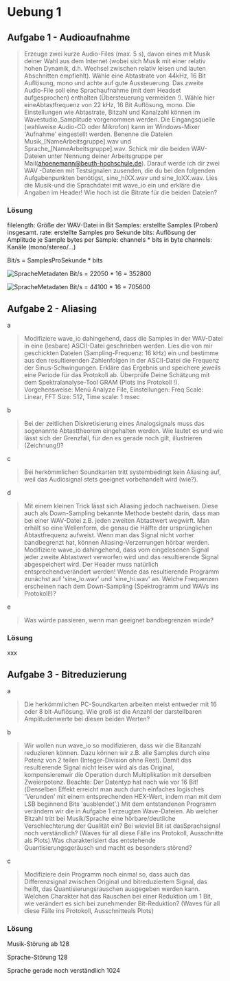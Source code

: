 # Uebung 1


## Aufgabe 1 - Audioaufnahme


> Erzeuge  zwei  kurze  Audio-Files  (max.  5  s),  davon  eines  mit  Musik  deiner  Wahl  aus  dem  Internet (wobei sich Musik mit einer relativ hohen Dynamik, d.h. Wechsel zwischen relativ leisen und lauten Abschnitten 
empfiehlt). Wähle eine Abtastrate von 44kHz, 16 Bit Auflösung, mono und achte auf gute Aussteuerung. Das   zweite   Audio-File   soll   eine   Sprachaufnahme   (mit   dem   Headset aufgesprochen)   enthalten (Übersteuerung  vermeiden
!).  Wähle  hier  eineAbtastfrequenz  von  22  kHz,  16  Bit  Auflösung,  mono.  Die Einstellungen wie Abtastrate, Bitzahl und Kanalzahl können im Wavestudio_Samplitude vorgenommen werden. Die Eingangsquelle (wahlweise Audio-CD oder Mikrofon) kann im Windows-Mixer 'Aufnahme' eingestellt werden. Benenne  die  Dateien Musik_[NameArbeitsgruppe].wav und Sprache_[NameArbeitsgruppe].wav. Schick mir  die  beiden  WAV-Dateien  unter  Nennung  deiner  Arbeitsgruppe  per  Mail(ahoenemann@beuth-hochschule.de). Darauf  werde  ich  dir  zwei  WAV
-Dateien  mit  Testsignalen  zusenden,  die  du  bei  den folgenden   Aufgabenpunkten   benötigst,   sine_hiXX.wav   und   sine_loXX.wav. Lies   die   Musik-und   die Sprachdatei mit wave_io ein und erkläre die Angaben im Header! Wie  hoch ist die Bitrate  für die beiden 
Dateien?

### Lösung

filelength: Größe der WAV-Datei in Bit
Samples: erstellte Samples (Proben) insgesamt.
rate: erstellte Samples pro Sekunde
bits: Auflösung der Amplitude je Sample
bytes per Sample: channels * bits in byte
channels: Kanäle (mono/stereo/...)


Bit/s = SamplesProSekunde * bits

![SpracheMetadaten](/Bilder/Aufgabe1_Sprach_Metadaten.JPG)
Bit/s = 22050 * 16 = 352800


![SpracheMetadaten](/Bilder/Aufgabe1_Musik_Metadaten.JPG)
Bit/s = 44100 * 16 = 705600


## Aufgabe 2 - Aliasing

a
> Modifiziere  wave_io dahingehend,  dass  die  Samples  in  der  WAV-Datei  in  eine  (lesbare)  ASCII-Datei geschrieben  werden.  Lies  die  von  mir  geschickten  Dateien  (Sampling-Frequenz:  16  kHz)  ein  und bestimme   aus   den   resultierenden   Zahlenfolgen   in   der   ASCII-Datei   die Frequenz   der   Sinus-Schwingungen. Erkläre das Ergebnis und speichere jeweils eine Periode für das Protokoll ab. Überprüfe Deine Schätzung mit dem Spektralanalyse-Tool GRAM (Plots ins Protokoll !). Vorgehensweise: Menü Analyze File, Einstellungen: Freq Scale: Linear, FFT Size: 512, Time scale: 1 msec

b
> Bei der zeitlichen Diskretisierung eines Analogsignals muss das sogenannte Abtasttheorem eingehalten werden.  Wie lautet  es  und  wie  lässt  sich  der  Grenzfall,  für  den  es  gerade  noch  gilt,  illustrieren (Zeichnung!)?

c
> Bei  herkömmlichen  Soundkarten  tritt  systembedingt  kein  Aliasing  auf,  weil  das  Audiosignal  stets geeignet vorbehandelt wird (wie?). 

d
> Mit einem kleinen Trick lässt sich Aliasing jedoch nachweisen. Diese auch als Down-Sampling bekannte Methode  besteht  darin,  dass  man  bei  einer  WAV-Datei  z.B.  jeden  zweiten  Abtastwert  wegwirft.  Man erhält  so  eine  Wellenform,  die  genau  die  Hälfte  der  ursprünglichen  Abtastfrequenz  aufweist.  Wenn man das Signal nicht vorher bandbegrenzt hat, können Aliasing-Verzerrungen hörbar werden. Modifiziere  wave_io  dahingehend,  dass  vom  eingelesenen  Signal  jeder  zweite  Abtastwert  verworfen wird  und  das  resultierende  Signal  abgespeichert  wird. Der  Header  muss natürlich  entsprechendverändert  werden!  Wende  das  resultierende  Programm  zunächst  auf  'sine_lo.wav'  und  'sine_hi.wav' an.   Welche   Frequenzen   erscheinen   nach   dem   Down-Sampling   (Spektrogramm   und   WAVs   ins Protokoll!)? 

e
> Was würde passieren, wenn man geeignet bandbegrenzen würde?

### Lösung
xxx


## Aufgabe 3 - Bitreduzierung

a
> Die herkömmlichen PC-Soundkarten arbeiten meist entweder mit 16 oder 8 bit-Auflösung. Wie groß ist die Anzahl der darstellbaren Amplitudenwerte bei diesen beiden Werten?

b
> Wir  wollen  nun  wave_io  so  modifizieren,  dass  wir  die  Bitanzahl  reduzieren  können.  Dazu  können  wir z.B. alle  Samples durch eine  Potenz von 2 teilen (Integer-Division ohne  Rest). Damit das resultierende Signal  nicht  leiser  wird  als  das  Original,  kompensierenwir  die  Operation  durch  Multiplikation  mit derselben  Zweierpotenz. Beachte:  Der  Datentyp  hat  nach  wie  vor  16  Bit!(Denselben  Effekt  erreicht man auch durch einfaches logisches 'Verunden' mit einem entsprechenden HEX-Wert, indem man mit dem LSB beginnend Bits 'ausblendet'.) Mit dem entstandenen Programm verändern wir die in Aufgabe 1   erzeugten   Wave-Dateien.   Ab   welcher   Bitzahl   tritt   bei   Musik/Sprache   eine   hörbare/deutliche Verschlechterung der Qualität ein? Bei wieviel Bit ist dasSprachsignal noch verständlich? (Waves für all diese     Fälle     ins    Protokoll,     Ausschnitte     als    Plots).Was     charakterisiert     das     entstehende Quantisierungsgeräusch und macht es besonders störend?

c
> Modifiziere  dein  Programm  noch  einmal  so,  dass  auch  das  Differenzsignal  zwischen  Original  und bitreduziertem  Signal,  das  heißt,  das  Quantisierungsrauschen  ausgegeben  werden  kann.  Welchen Charakter hat das Rauschen bei einer Reduktion um 1 Bit, wie verändert es sich bei zunehmender Bit-Reduktion? (Waves für all diese Fälle ins Protokoll, Ausschnitteals Plots)

### Lösung
Musik-Störung ab 128

Sprache-Störung 128

Sprache gerade noch verständlich 1024